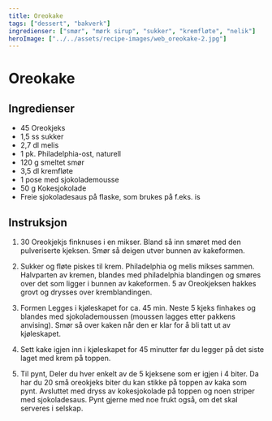 ```yaml
---
title: Oreokake
tags: ["dessert", "bakverk"]
ingredienser: ["smør", "mørk sirup", "sukker", "kremfløte", "nelik"]
heroImage: ["../../assets/recipe-images/web_oreokake-2.jpg"]
---
```


# Oreokake

## Ingredienser

- 45 Oreokjeks
- 1,5 ss sukker
- 2,7 dl melis
- 1 pk. Philadelphia-ost, naturell
- 120 g smeltet smør
- 3,5 dl kremfløte
- 1 pose med sjokolademousse
- 50 g Kokesjokolade
- Freie sjokoladesaus på flaske, som brukes på f.eks. is

## Instruksjon

1. 30 Oreokjekjs finknuses i en mikser. Bland så inn smøret med den pulveriserte kjeksen. Smør så deigen utver bunnen av kakeformen.

2. Sukker og fløte piskes til krem. Philadelphia og melis mikses sammen. Halvparten av kremen, blandes med philadelphia blandingen og smøres over det som ligger i bunnen av kakeformen. 5 av Oreokjeksen hakkes grovt og drysses over kremblandingen.

3. Formen Legges i kjøleskapet for ca. 45 min. Neste 5 kjeks finhakes og blandes med sjokolademoussen (moussen lagges etter pakkens anvising). Smør så over kaken når den er klar for å bli tatt ut av kjøleskapet.

4. Sett kake igjen inn i kjøleskapet for 45 minutter før du legger på det siste laget med krem på toppen.

5. Til pynt, Deler du hver enkelt av de 5 kjeksene som er igjen i 4 biter. Da har du 20 små oreokjeks biter du kan stikke på toppen av kaka som pynt. Avsluttet med dryss av kokesjokolade på toppen og noen striper med sjokoladesaus. Pynt gjerne med noe frukt også, om det skal serveres i selskap.
